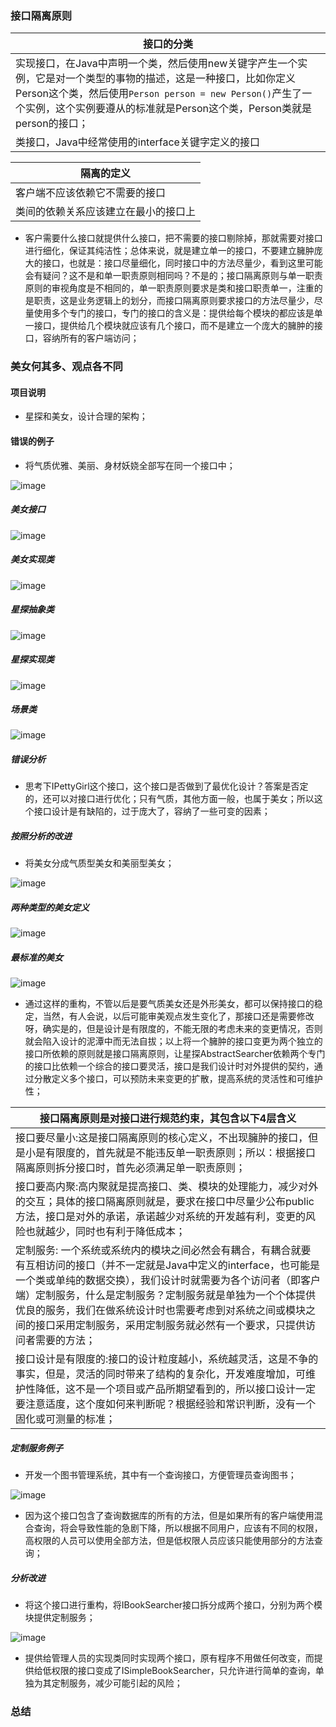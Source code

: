 ### 接口隔离原则

|接口的分类|
|------|
|实现接口，在Java中声明一个类，然后使用new关键字产生一个实例，它是对一个类型的事物的描述，这是一种接口，比如你定义Person这个类，然后使用`Person person = new Person()`产生了一个实例，这个实例要遵从的标准就是Person这个类，Person类就是person的接口；|
|类接口，Java中经常使用的interface关键字定义的接口|

|隔离的定义|
|------|
|客户端不应该依赖它不需要的接口|
|类间的依赖关系应该建立在最小的接口上|

+ 客户需要什么接口就提供什么接口，把不需要的接口剔除掉，那就需要对接口进行细化，保证其纯洁性；总体来说，就是建立单一的接口，不要建立臃肿庞大的接口，也就是：接口尽量细化，同时接口中的方法尽量少，看到这里可能会有疑问？这不是和单一职责原则相同吗？不是的；接口隔离原则与单一职责原则的审视角度是不相同的，单一职责原则要求是类和接口职责单一，注重的是职责，这是业务逻辑上的划分，而接口隔离原则要求接口的方法尽量少，尽量使用多个专门的接口，专门的接口的含义是：提供给每个模块的都应该是单一接口，提供给几个模块就应该有几个接口，而不是建立一个庞大的臃肿的接口，容纳所有的客户端访问；

### 美女何其多、观点各不同
#### 项目说明
+ 星探和美女，设计合理的架构；
#### 错误的例子
+ 将气质优雅、美丽、身材妖娆全部写在同一个接口中； 

![image](https://github.com/ningbaoqi/DesignModeAndFramework/blob/master/gif/pic-40.jpg)

##### 美女接口

![image](https://github.com/ningbaoqi/DesignModeAndFramework/blob/master/gif/pic-41.jpg)

##### 美女实现类

![image](https://github.com/ningbaoqi/DesignModeAndFramework/blob/master/gif/pic-42.jpg)

##### 星探抽象类

![image](https://github.com/ningbaoqi/DesignModeAndFramework/blob/master/gif/pic-43.jpg)

##### 星探实现类

![image](https://github.com/ningbaoqi/DesignModeAndFramework/blob/master/gif/pic-44.jpg)

##### 场景类

![image](https://github.com/ningbaoqi/DesignModeAndFramework/blob/master/gif/pic-45.jpg)

##### 错误分析
+ 思考下IPettyGirl这个接口，这个接口是否做到了最优化设计？答案是否定的，还可以对接口进行优化；只有气质，其他方面一般，也属于美女；所以这个接口设计是有缺陷的，过于庞大了，容纳了一些可变的因素；

##### 按照分析的改进
+ 将美女分成气质型美女和美丽型美女； 

![image](https://github.com/ningbaoqi/DesignModeAndFramework/blob/master/gif/pic-46.jpg)

##### 两种类型的美女定义

![image](https://github.com/ningbaoqi/DesignModeAndFramework/blob/master/gif/pic-47.jpg)

##### 最标准的美女

![image](https://github.com/ningbaoqi/DesignModeAndFramework/blob/master/gif/pic-48.jpg)

+ 通过这样的重构，不管以后是要气质美女还是外形美女，都可以保持接口的稳定，当然，有人会说，以后可能审美观点发生变化了，那接口还是需要修改呀，确实是的，但是设计是有限度的，不能无限的考虑未来的变更情况，否则就会陷入设计的泥潭中而无法自拔；以上将一个臃肿的接口变更为两个独立的接口所依赖的原则就是接口隔离原则，让星探AbstractSearcher依赖两个专门的接口比依赖一个综合的接口要灵活，接口是我们设计时对外提供的契约，通过分散定义多个接口，可以预防未来变更的扩散，提高系统的灵活性和可维护性；

|接口隔离原则是对接口进行规范约束，其包含以下4层含义|
|------|
|接口要尽量小:这是接口隔离原则的核心定义，不出现臃肿的接口，但是小是有限度的，首先就是不能违反单一职责原则；所以：根据接口隔离原则拆分接口时，首先必须满足单一职责原则；|
|接口要高内聚:高内聚就是提高接口、类、模块的处理能力，减少对外的交互；具体的接口隔离原则就是，要求在接口中尽量少公布public方法，接口是对外的承诺，承诺越少对系统的开发越有利，变更的风险也就越少，同时也有利于降低成本；|
|定制服务: 一个系统或系统内的模块之间必然会有耦合，有耦合就要有互相访问的接口（并不一定就是Java中定义的interface，也可能是一个类或单纯的数据交换），我们设计时就需要为各个访问者（即客户端）定制服务，什么是定制服务？定制服务就是单独为一个个体提供优良的服务，我们在做系统设计时也需要考虑到对系统之间或模块之间的接口采用定制服务，采用定制服务就必然有一个要求，只提供访问者需要的方法；|
|接口设计是有限度的:接口的设计粒度越小，系统越灵活，这是不争的事实，但是，灵活的同时带来了结构的复杂化，开发难度增加，可维护性降低，这不是一个项目或产品所期望看到的，所以接口设计一定要注意适度，这个度如何来判断呢？根据经验和常识判断，没有一个固化或可测量的标准；|

##### 定制服务例子
+ 开发一个图书管理系统，其中有一个查询接口，方便管理员查询图书； 

![image](https://github.com/ningbaoqi/DesignModeAndFramework/blob/master/gif/pic-49.jpg)

+ 因为这个接口包含了查询数据库的所有的方法，但是如果所有的客户端使用混合查询，将会导致性能的急剧下降，所以根据不同用户，应该有不同的权限，高权限的人员可以使用全部方法，但是低权限人员应该只能使用部分的方法查询；

##### 分析改进
+ 将这个接口进行重构，将IBookSearcher接口拆分成两个接口，分别为两个模块提供定制服务； 

![image](https://github.com/ningbaoqi/DesignModeAndFramework/blob/master/gif/pic-50.jpg)

+ 提供给管理人员的实现类同时实现两个接口，原有程序不用做任何改变，而提供给低权限的接口变成了ISimpleBookSearcher，只允许进行简单的查询，单独为其定制服务，减少可能引起的风险；

### 总结
